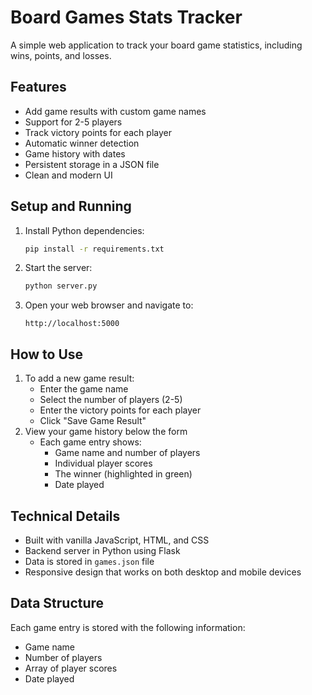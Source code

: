 # Board Games Stats Tracker

A simple web application to track your board game statistics, including wins, points, and losses.

## Features

- Add game results with custom game names
- Support for 2-5 players
- Track victory points for each player
- Automatic winner detection
- Game history with dates
- Persistent storage in a JSON file
- Clean and modern UI

## Setup and Running

1. Install Python dependencies:
   ```bash
   pip install -r requirements.txt
   ```

2. Start the server:
   ```bash
   python server.py
   ```

3. Open your web browser and navigate to:
   ```
   http://localhost:5000
   ```

## How to Use

1. To add a new game result:
   - Enter the game name
   - Select the number of players (2-5)
   - Enter the victory points for each player
   - Click "Save Game Result"
2. View your game history below the form
   - Each game entry shows:
     - Game name and number of players
     - Individual player scores
     - The winner (highlighted in green)
     - Date played

## Technical Details

- Built with vanilla JavaScript, HTML, and CSS
- Backend server in Python using Flask
- Data is stored in `games.json` file
- Responsive design that works on both desktop and mobile devices

## Data Structure

Each game entry is stored with the following information:
- Game name
- Number of players
- Array of player scores
- Date played 